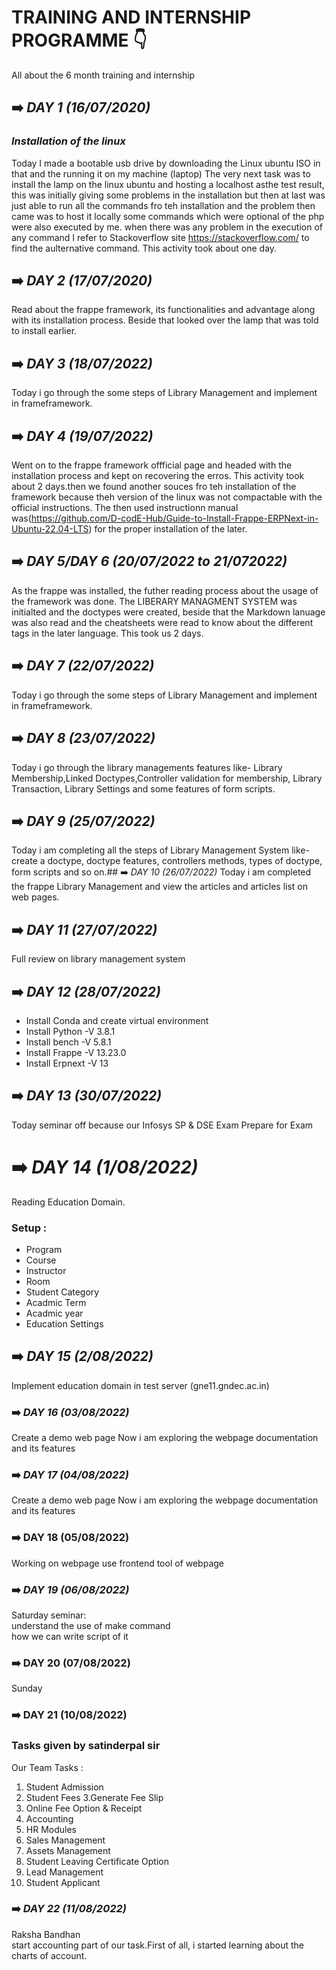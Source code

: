 # TRAINING AND INTERNSHIP PROGRAMME :point_down:
All about the 6 month training and internship
 ## :arrow_right: *DAY 1 (16/07/2020)*
### *Installation of the linux*
Today I made a bootable usb drive by downloading the Linux ubuntu  ISO in that and the running it on my machine (laptop)
The very next task was to install the lamp on the linux ubuntu and hosting a localhost asthe test result, this was initially giving some problems in the installation but then at last was just able  to run all the commands fro teh installation and the problem then came was to host it locally some commands which were optional of the php were also executed by me. when there was any problem in the execution of any command I refer to Stackoverflow site https://stackoverflow.com/ to find the  aulternative command. This activity  took about one day.
## :arrow_right: *DAY 2 (17/07/2020)*

Read about the frappe framework, its functionalities and advantage along with its installation process. Beside that looked over the lamp that was told to install earlier.
##  :arrow_right: *DAY 3 (18/07/2022)*
Today i go through the some steps of Library Management and implement in frameframework.
## :arrow_right: *DAY 4 (19/07/2022)*
Went on to the frappe framework offficial page and headed with the  installation process and kept on recovering the erros. 
This activity took about 2 days.then we found another souces fro teh installation of the framework because theh version of the linux was not compactable with the official instructions. 
The then used instructionn manual was(https://github.com/D-codE-Hub/Guide-to-Install-Frappe-ERPNext-in-Ubuntu-22.04-LTS) for the proper installation of the later.
##  :arrow_right: *DAY 5/DAY 6 (20/07/2022 to 21/072022)*
As the frappe was installed, the futher reading process about the usage of the framework was done. 
The LIBERARY MANAGMENT SYSTEM was initialted and the doctypes were created, beside that the Markdown lanuage was also read and the cheatsheets were read to know about the different tags in the later language. 
This took us 2 days.

##  :arrow_right: *DAY 7 (22/07/2022)*
Today i go through the some steps of Library Management and implement in frameframework.
##  :arrow_right: *DAY 8 (23/07/2022)*
Today i go through the library managements features like- Library Membership,Linked Doctypes,Controller validation for membership, Library Transaction, Library Settings and some features of form scripts.  
##  :arrow_right: *DAY 9 (25/07/2022)*
Today i am completing all the steps of Library Management System like- create a doctype, doctype features, controllers methods, types of doctype, form 
scripts and so on.##  :arrow_right: *DAY 10 (26/07/2022)*
Today i am completed the frappe Library Management and view the articles and articles list on web pages.
## :arrow_right: *DAY 11 (27/07/2022)*
Full review on library management system
## :arrow_right: *DAY 12 (28/07/2022)*
* Install Conda and create virtual environment
* Install Python  -V 3.8.1
* Install bench   -V 5.8.1
* Install Frappe  -V 13.23.0
* Install Erpnext -V 13
## :arrow_right: *DAY 13 (30/07/2022)*
Today seminar off because our Infosys SP & DSE Exam
Prepare for Exam
# :arrow_right: *DAY 14 (1/08/2022)*
Reading Education Domain.
### Setup :
* Program
* Course
* Instructor
* Room
* Student Category
* Acadmic Term
* Acadmic year
* Education Settings
## :arrow_right: *DAY 15 (2/08/2022)*
Implement education domain in test server (gne11.gndec.ac.in)
### :arrow_right: *DAY 16 (03/08/2022)*
Create a demo web page
Now i am exploring the webpage documentation and its features
### :arrow_right: *DAY 17 (04/08/2022)*
Create a demo web page
Now i am exploring the webpage documentation and its features
### :arrow_right: DAY 18 (05/08/2022)
Working on webpage
use frontend tool of webpage
### :arrow_right: *DAY 19 (06/08/2022)*
Saturday seminar:<br/>
understand the use of make command<br/>
how we can write script of it
### :arrow_right: DAY 20 (07/08/2022)
Sunday
### :arrow_right: DAY 21 (10/08/2022)
### Tasks given by satinderpal sir
Our Team Tasks :
1. Student Admission
2. Student Fees
3.Generate Fee Slip
4. Online Fee Option & Receipt
5. Accounting
6. HR Modules
7. Sales Management
8. Assets Management
9. Student Leaving Certificate Option
10. Lead Management
11. Student Applicant
### :arrow_right: *DAY 22 (11/08/2022)*
Raksha Bandhan<br/>
start accounting part of our task.First of all, i started learning about the charts of account.

